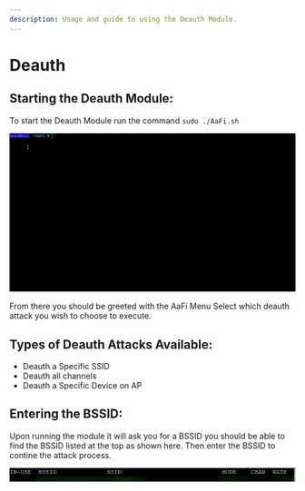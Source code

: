 ```yaml
---
description: Usage and guide to using the Deauth Module.
---
```


# Deauth

## Starting the Deauth Module:

To start the Deauth Module run the command `sudo ./AaFi.sh`

![](../.gitbook/assets/r7etis4b8p.gif)

From there you should be greeted with the AaFi Menu Select which deauth attack you wish to choose to execute. 

## Types of Deauth Attacks Available:

* Deauth a Specific SSID 
* Deauth all channels 
* Deauth a Specific Device on AP 

## Entering the BSSID: 

Upon running the module it will ask you for a BSSID you should be able to find the BSSID listed at the top as shown here. Then enter the BSSID to contine the attack process. 

![](../.gitbook/assets/image%20%284%29%20%282%29%20%282%29%20%281%29.png)

